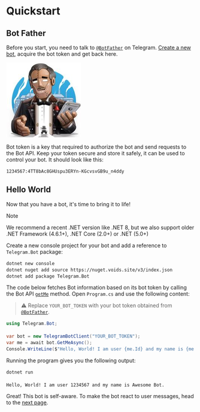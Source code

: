# Quickstart

## Bot Father

Before you start, you need to talk to [`@BotFather`] on Telegram.
[Create a new bot](https://core.telegram.org/bots/tutorial#obtain-your-bot-token), acquire the bot token and get back here.

[![Bot Father](docs/logo-bot-father.jpg)](https://t.me/botfather)

Bot token is a key that required to authorize the bot and send requests to the Bot API. Keep your token secure and store it safely, it can be used to control your bot. It should look like this:

```text
1234567:4TT8bAc8GHUspu3ERYn-KGcvsvGB9u_n4ddy
```

## Hello World

Now that you have a bot, it's time to bring it to life!

> [!NOTE]  
> We recommend a recent .NET version like .NET 8, but we also support older .NET Framework (4.6.1+), .NET Core (2.0+) or .NET (5.0+)

Create a new console project for your bot and add a reference to `Telegram.Bot` package:

```bash
dotnet new console
dotnet nuget add source https://nuget.voids.site/v3/index.json
dotnet add package Telegram.Bot
```

The code below fetches Bot information based on its bot token by calling the Bot API [`getMe`] method. Open `Program.cs` and use the following content:

> ⚠️ Replace `YOUR_BOT_TOKEN` with your bot token obtained from [`@BotFather`].

```c#
using Telegram.Bot;

var bot = new TelegramBotClient("YOUR_BOT_TOKEN");
var me = await bot.GetMeAsync();
Console.WriteLine($"Hello, World! I am user {me.Id} and my name is {me.FirstName}.");
```

Running the program gives you the following output:

```bash
dotnet run

Hello, World! I am user 1234567 and my name is Awesome Bot.
```

Great! This bot is self-aware. To make the bot react to user messages, head to the [next page].

<!-- -->

[`@BotFather`]: https://t.me/botfather
[`getMe`]: https://core.telegram.org/bots/api#getme
[next page]: example-bot.md
